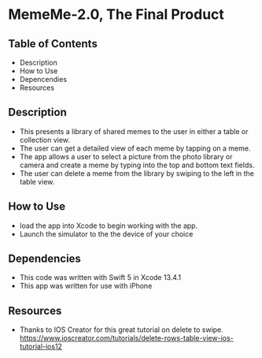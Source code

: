 # MemeMe-2.0, The Final Product

## Table of Contents
  - Description
  - How to Use
  - Depencendies
  - Resources
  
 ## Description
  - This presents a library of shared memes to the user in either a table or collection view.  
  - The user can get a detailed view of each meme by tapping on a meme.
  - The app allows a user to select a picture from the photo library or camera and create a meme by typing into the top and bottom text fields.
  - The user can delete a meme from the library by swiping to the left in the table view.
  
 ## How to Use
  - load the app into Xcode to begin working with the app.
  - Launch the simulator to the the device of your choice

## Dependencies 
  - This code was written with Swift 5 in Xcode 13.4.1
  - This app was written for use with iPhone
  
## Resources
  - Thanks to IOS Creator for this great tutorial on delete to swipe.  https://www.ioscreator.com/tutorials/delete-rows-table-view-ios-tutorial-ios12
